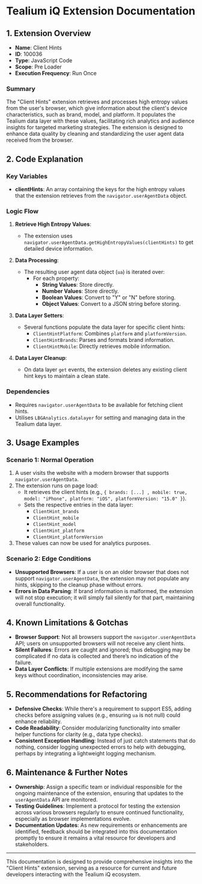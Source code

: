 # Tealium iQ Extension Documentation

## 1. Extension Overview

- **Name**: Client Hints
- **ID**: 100036
- **Type**: JavaScript Code
- **Scope**: Pre Loader
- **Execution Frequency**: Run Once

### Summary
The "Client Hints" extension retrieves and processes high entropy values from the user's browser, which give information about the client's device characteristics, such as brand, model, and platform. It populates the Tealium data layer with these values, facilitating rich analytics and audience insights for targeted marketing strategies. The extension is designed to enhance data quality by cleaning and standardizing the user agent data received from the browser.

## 2. Code Explanation

### Key Variables
- **clientHints**: An array containing the keys for the high entropy values that the extension retrieves from the `navigator.userAgentData` object.

### Logic Flow
1. **Retrieve High Entropy Values**:
    - The extension uses `navigator.userAgentData.getHighEntropyValues(clientHints)` to get detailed device information.
    
2. **Data Processing**:
    - The resulting user agent data object (`ua`) is iterated over:
      - For each property:
        - **String Values**: Store directly.
        - **Number Values**: Store directly.
        - **Boolean Values**: Convert to "Y" or "N" before storing.
        - **Object Values**: Convert to a JSON string before storing.

3. **Data Layer Setters**:
    - Several functions populate the data layer for specific client hints:
      - `ClientHintPlatform`: Combines `platform` and `platformVersion`.
      - `ClientHintBrands`: Parses and formats brand information.
      - `ClientHintMobile`: Directly retrieves mobile information.

4. **Data Layer Cleanup**:
    - On data layer `get` events, the extension deletes any existing client hint keys to maintain a clean state.

### Dependencies
- Requires `navigator.userAgentData` to be available for fetching client hints.
- Utilises `LBGAnalytics.datalayer` for setting and managing data in the Tealium data layer.

## 3. Usage Examples

### Scenario 1: Normal Operation
1. A user visits the website with a modern browser that supports `navigator.userAgentData`.
2. The extension runs on page load:
   - It retrieves the client hints (e.g., `{ brands: [...] , mobile: true, model: "iPhone", platform: "iOS", platformVersion: "15.0" }`).
   - Sets the respective entries in the data layer:
     - `ClientHint_brands`
     - `ClientHint_mobile`
     - `ClientHint_model`
     - `ClientHint_platform`
     - `ClientHint_platformVersion`
3. These values can now be used for analytics purposes.

### Scenario 2: Edge Conditions
- **Unsupported Browsers**: If a user is on an older browser that does not support `navigator.userAgentData`, the extension may not populate any hints, skipping to the cleanup phase without errors.
- **Errors in Data Parsing**: If brand information is malformed, the extension will not stop execution; it will simply fail silently for that part, maintaining overall functionality.

## 4. Known Limitations & Gotchas

- **Browser Support**: Not all browsers support the `navigator.userAgentData` API; users on unsupported browsers will not receive any client hints.
- **Silent Failures**: Errors are caught and ignored; thus debugging may be complicated if no data is collected and there’s no indication of the failure.
- **Data Layer Conflicts**: If multiple extensions are modifying the same keys without coordination, inconsistencies may arise.

## 5. Recommendations for Refactoring

- **Defensive Checks**: While there's a requirement to support ES5, adding checks before assigning values (e.g., ensuring `ua` is not null) could enhance reliability.
- **Code Readability**: Consider modularizing functionality into smaller helper functions for clarity (e.g., data type checks).
- **Consistent Exception Handling**: Instead of just catch statements that do nothing, consider logging unexpected errors to help with debugging, perhaps by integrating a lightweight logging mechanism.

## 6. Maintenance & Further Notes

- **Ownership**: Assign a specific team or individual responsible for the ongoing maintenance of the extension, ensuring that updates to the `userAgentData` API are monitored.
- **Testing Guidelines**: Implement a protocol for testing the extension across various browsers regularly to ensure continued functionality, especially as browser implementations evolve.
- **Documentation Updates**: As new requirements or enhancements are identified, feedback should be integrated into this documentation promptly to ensure it remains a vital resource for developers and stakeholders.

--- 

This documentation is designed to provide comprehensive insights into the "Client Hints" extension, serving as a resource for current and future developers interacting with the Tealium iQ ecosystem.
